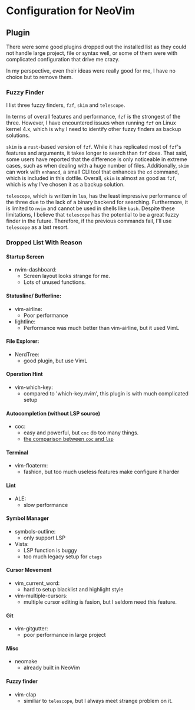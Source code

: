 # Configuration for NeoVim

## Plugin

There were some good plugins dropped out the installed list as they
could not handle large project, file or syntax well, or some of them
were with complicated configuration that drive me crazy.

In my perspective, even their ideas were really good for me, I have
no choice but to remove them.

### Fuzzy Finder

I list three fuzzy finders, `fzf`, `skim` and `telescope`.

In terms of overall features and performance, `fzf` is the strongest of
the three. However, I have encountered issues when running `fzf` on Linux
kernel 4.x, which is why I need to identify other fuzzy finders as backup
solutions.

`skim` is a `rust`-based version of `fzf`. While it has replicated most
of `fzf`'s features and arguments, it takes longer to search than `fzf`
does. That said, some users have reported that the difference is only
noticeable in extreme cases, such as when dealing with a huge number of
files. Additionally, `skim` can work with `enhancd`, a small CLI tool that
enhances the `cd` command, which is included in this dotfile. Overall,
`skim` is almost as good as `fzf`, which is why I've chosen it as a backup
solution.

`telescope`, which is written in `lua`, has the least impressive performance
of the three due to the lack of a binary backend for searching. Furthermore,
it is limited to `nvim` and cannot be used in shells like `bash`. Despite
these limitations, I believe that `telescope` has the potential to be a 
great fuzzy finder in the future. Therefore, if the previous commands fail,
I'll use `telescope` as a last resort.

### Dropped List With Reason

#### Startup Screen

- nvim-dashboard:
	- Screen layout looks strange for me.
	- Lots of unused functions.

#### Statusline/ Bufferline:

- vim-airline: 
	- Poor performance
- lightline:
	- Performance was much better than vim-airline, but it used VimL

#### File Explorer:

- NerdTree:
	- good plugin, but use VimL

#### Operation Hint

- vim-which-key:
	- compared to 'which-key.nvim', this plugin is with much complicated setup

#### Autocompletion (without LSP source)

- coc:
	- easy and powerful, but `coc` do too many things.
	- [the comparison between `coc` and `lsp`](https://github.com/neovim/nvim-lspconfig/wiki/Comparison-to-other-LSP-ecosystems-(CoC,-vim-lsp,-etc.))

#### Terminal

- vim-floaterm:
	- fashion, but too much useless features make configure it harder

#### Lint

- ALE:
	- slow performance

#### Symbol Manager

- symbols-outline:
	- only support LSP
- Vista:
	- LSP function is buggy
	- too much legacy setup for `ctags`

#### Cursor Movement

- vim_current_word:
	- hard to setup blacklist and highlight style
- vim-multiple-cursors:
	- multiple cursor editing is fasion, but I seldom need this feature.

#### Git

- vim-gitgutter:
	- poor performance in large project

#### Misc

- neomake
	- already built in NeoVim

#### Fuzzy finder 

- vim-clap
	- similiar to `telescope`, but I always meet strange problem on it.
